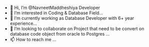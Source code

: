 - 👋 Hi, I’m @NavneetMaddheshiya Developer
- 👀 I’m interested in Coding & Database Field...
- 🌱 I’m currently working as Database Developer with 6+ year experience...
- 💞️ I’m looking to collaborate on Project that need to be convert on database code object from oracle to Postgres ...
- 📫 How to reach me ...

<!---
NavneetMaddheshiya/NavneetMaddheshiya is a ✨ special ✨ repository because its `README.md` (this file) appears on your GitHub profile.
You can click the Preview link to take a look at your changes.
--->
